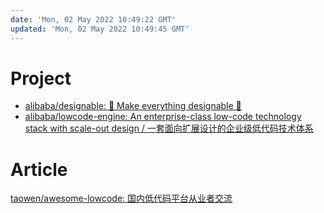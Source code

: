 ```yaml
---
date: 'Mon, 02 May 2022 10:49:22 GMT'
updated: 'Mon, 02 May 2022 10:49:45 GMT'
---
```


# Project

-   [alibaba/designable: 🧩 Make everything designable 🧩](https://github.com/alibaba/designable)
-   [alibaba/lowcode-engine: An enterprise-class low-code technology stack with scale-out design / 一套面向扩展设计的企业级低代码技术体系](https://github.com/alibaba/lowcode-engine)

# Article

[taowen/awesome-lowcode: 国内低代码平台从业者交流](https://github.com/taowen/awesome-lowcode)
